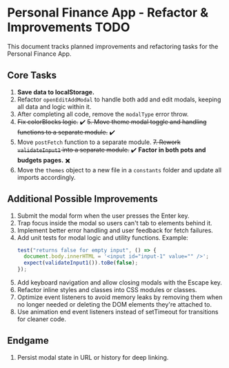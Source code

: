 # Personal Finance App - Refactor & Improvements TODO

This document tracks planned improvements and refactoring tasks for the Personal Finance App.

## Core Tasks

1. **Save data to localStorage.**
2. Refactor `openEditAddModal` to handle both add and edit modals, keeping all data and logic within it.
3. After completing all code, remove the `modalType` error throw.
4. ~~Fix colorBlocks logic.~~ ✔️
   ~~5. Move theme modal toggle and handling functions to a separate module.~~ ✔️
5. Move `postFetch` function to a separate module.
   ~~7. Rework `validateInput1` into a separate module.~~ ✔️ **Factor in both pots and budgets pages.** ✖️
6. Move the `themes` object to a new file in a `constants` folder and update all imports accordingly.

## Additional Possible Improvements

1. Submit the modal form when the user presses the Enter key.
2. Trap focus inside the modal so users can't tab to elements behind it.
3. Implement better error handling and user feedback for fetch failures.
4. Add unit tests for modal logic and utility functions. Example:
   ```js
   test("returns false for empty input", () => {
     document.body.innerHTML = '<input id="input-1" value="" />';
     expect(validateInput1()).toBe(false);
   });
   ```
5. Add keyboard navigation and allow closing modals with the Escape key.
6. Refactor inline styles and classes into CSS modules or classes.
7. Optimize event listeners to avoid memory leaks by removing them when no longer needed or deleting the DOM elements they're attached to.
8. Use animation end event listeners instead of setTimeout for transitions for cleaner code.

## Endgame

1. Persist modal state in URL or history for deep linking.
